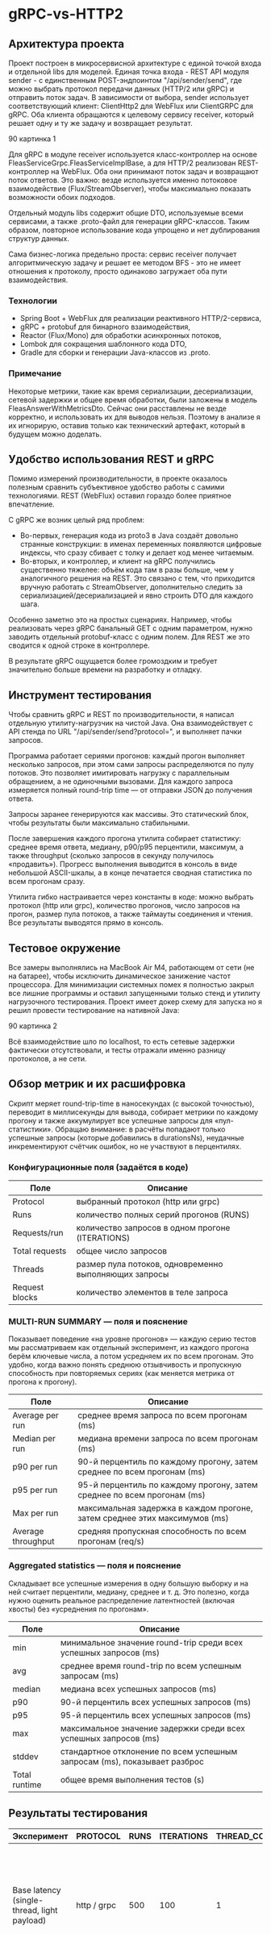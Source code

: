 # gRPC-vs-HTTP2

## Архитектура проекта 

Проект построен в микросервисной архитектуре с единой точкой входа и отдельной libs для моделей.
Единая точка входа - REST API модуля sender - с единственным POST-эндпоинтом "/api/sender/send", где можно выбрать 
протокол передачи данных (HTTP/2 или gRPC) и отправить поток задач. В зависимости от выбора, sender использует 
соответствующий клиент: ClientHttp2 для WebFlux или ClientGRPC для gRPC. Оба клиента обращаются к целевому сервису 
receiver, который решает одну и ту же задачу и возвращает результат.

90 картинка 1

Для gRPC в модуле receiver используется класс-контроллер на основе FleasServiceGrpc.FleasServiceImplBase, а для HTTP/2 
реализован REST-контроллер на WebFlux. Оба они принимают поток задач и возвращают поток ответов. Это важно: везде 
используется именно потоковое взаимодействие (Flux/StreamObserver), чтобы максимально показать возможности 
обоих подходов.

Отдельный модуль libs содержит общие DTO, используемые всеми сервисами, а также .proto-файл для генерации gRPC-классов. 
Таким образом, повторное использование кода упрощено и нет дублирования структур данных.

Сама бизнес-логика предельно проста: сервис receiver получает алгоритмическую задачу и решает ее методом BFS - это не 
имеет отношения к протоколу, просто одинаково загружает оба пути взаимодействия.

### Технологии
- Spring Boot + WebFlux для реализации реактивного HTTP/2-сервиса,
- gRPC + protobuf для бинарного взаимодействия,
- Reactor (Flux/Mono) для обработки асинхронных потоков,
- Lombok для сокращения шаблонного кода DTO,
- Gradle для сборки и генерации Java-классов из .proto.

### Примечание 
Некоторые метрики, такие как время сериализации, десериализации, сетевой задержки и общее время обработки, были 
заложены в модель FleasAnswerWithMetricsDto. Сейчас они расставлены не везде корректно, и использовать их для выводов
нельзя. Поэтому в анализе я их игнорирую, оставив только как технический артефакт, который в будущем можно доделать.

## Удобство использования REST и gRPC
Помимо измерений производительности, в проекте оказалось полезным сравнить субъективное удобство работы с самими 
технологиями. REST (WebFlux) оставил гораздо более приятное впечатление.

С gRPC же возник целый ряд проблем:
- Во-первых, генерация кода из proto3 в Java создаёт довольно странные конструкции: 
в именах переменных появляются цифровые индексы, что сразу сбивает с толку и делает код менее читаемым. 
- Во-вторых, и контроллер, и клиент на gRPC получились существенно тяжелее: объём кода там в разы больше, 
чем у аналогичного решения на REST. Это связано с тем, что приходится вручную работать с StreamObserver, 
дополнительно следить за сериализацией/десериализацией и явно строить DTO для каждого шага.

Особенно заметно это на простых сценариях. Например, чтобы реализовать через gRPC банальный GET с одним параметром, 
нужно заводить отдельный protobuf-класс с одним полем. Для REST же это сводится к одной строке в контроллере. 

В результате gRPC ощущается более громоздким и требует значительно больше времени на разработку и отладку.

## Инструмент тестирования 
Чтобы сравнить gRPC и REST по производительности, я написал отдельную утилиту-нагрузчик на чистой Java. Она 
взаимодействует с API стенда по URL "/api/sender/send?protocol=", и выполняет пачки запросов.

Программа работает сериями прогонов: каждый прогон выполняет несколько запросов, при этом сами запросы распределяются 
по пулу потоков. Это позволяет имитировать нагрузку с параллельным обращением, а не одиночными вызовами. Для каждого 
запроса измеряется полный round-trip time — от отправки JSON до получения ответа.

Запросы заранее генерируются как массивы. Это статический блок, чтобы результаты были максимально стабильными.

После завершения каждого прогона утилита собирает статистику: среднее время ответа, медиану, p90/p95 перцентили, 
максимум, а также throughput (сколько запросов в секунду получилось «продавить»). Прогресс выполнения выводится в 
консоль в виде небольшой ASCII-шкалы, а в конце печатается сводная статистика по всем прогонам сразу.

Утилита гибко настраивается через константы в коде: можно выбрать протокол (http или grpc), количество прогонов, число 
запросов на прогон, размер пула потоков, а также таймауты соединения и чтения. Все результаты выводятся прямо в 
консоль.

## Тестовое окружение
Все замеры выполнялись на MacBook Air M4, работающем от сети (не на батарее), чтобы исключить динамическое занижение 
частот процессора. Для минимизации системных помех я полностью закрыл все лишние программы и оставил запущенными 
только стенд и утилиту нагрузочного тестирования. Проект имеет докер схему для запуска но я решил провести тестирование 
на нативной Java:

90 картинка 2

Всё взаимодействие шло по localhost, то есть сетевые задержки фактически отсутствовали, 
и тесты отражали именно разницу протоколов, а не сети.

## Обзор метрик и их расшифровка
Скрипт меряет round-trip-time в наносекундах (с высокой точностью), переводит в миллисекунды для вывода, собирает 
метрики по каждому прогону и также аккумулирует все успешные запросы для «пул-статистики». Обращаю внимание: в расчёты 
попадают только успешные запросы (которые добавились в durationsNs), неудачные инкрементируют счётчик ошибок, но не 
участвуют в перцентилях.

### Конфигурационные поля (задаётся в коде)

| Поле           | Описание                                              |
|----------------|-------------------------------------------------------|
| Protocol       | выбранный протокол (http или grpc)                    |
| Runs           | количество полных серий прогонов (RUNS)               |
| Requests/run   | количество запросов в одном прогоне (ITERATIONS)      |
| Total requests | общее число запросов                                  |
| Threads        | размер пула потоков, одновременно выполняющих запросы |
| Request blocks | количество элементов в теле запроса                   |

### MULTI-RUN SUMMARY — поля и пояснение

Показывает поведение «на уровне прогонов» — каждую серию тестов мы рассматриваем как отдельный эксперимент, из каждого 
прогона берём ключевые числа, а потом усредняем их по всем прогонам. Это удобно, когда важно понять среднюю отзывчивость 
и пропускную способность при повторяемых сериях (как меняется метрика от прогона к прогону).

| Поле               | Описание                                                                   |
|--------------------|----------------------------------------------------------------------------|
| Average per run    | среднее время запроса по всем прогонам (ms)                                |
| Median per run     | медиана времени запроса по всем прогонам (ms)                              |
| p90 per run        | 90-й перцентиль по каждому прогону, затем среднее по всем прогонам (ms)    |
| p95 per run        | 95-й перцентиль по каждому прогону, затем среднее по всем прогонам (ms)    |
| Max per run        | максимальная задержка в каждом прогоне, затем среднее этих максимумов (ms) |
| Average throughput | средняя пропускная способность по всем прогонам (req/s)                    |

### Aggregated statistics — поля и пояснение

Складывает все успешные измерения в одну большую выборку и на ней считает перцентили, медиану, среднее и т. д. 
Это полезно, когда нужно оценить реальное распределение латентностей (включая хвосты) без «усреднения по прогонам».

| Поле          | Описание                                                                  |
|---------------|---------------------------------------------------------------------------|
| min           | минимальное значение round-trip среди всех успешных запросов (ms)         |
| avg           | среднее время round-trip по всем успешным запросам (ms)                   |
| median        | медиана всех успешных запросов (ms)                                       |
| p90           | 90-й перцентиль всех успешных запросов (ms)                               |
| p95           | 95-й перцентиль всех успешных запросов (ms)                               |
| max           | максимальное значение задержки среди всех успешных запросов (ms)          |
| stddev        | стандартное отклонение по всем успешным запросам (ms), показывает разброс |
| Total runtime | общее время выполнения тестов (s)                                         |

## Результаты тестирования

| Эксперимент                                     | PROTOCOL    | RUNS  | ITERATIONS   | THREAD_COUNT   | REQUEST_BLOCK_COUNT   | Что замеряем                                                                                                                                               |
|-------------------------------------------------|-------------|-------|--------------|----------------|-----------------------|------------------------------------------------------------------------------------------------------------------------------------------------------------|
| Base latency (single-thread, light payload)     | http / grpc | 500   | 100          | 1              | 1                     | Измерение «чистой» задержки без конкуренции: один поток, минимальный payload. Большое число прогонов нужно для усреднения и отсеивания случайных выбросов. |
| Parallel realistic load                         | http / grpc | 500   | 200          | 20             | 20                    | Типовой рабочий сценарий: средний payload и умеренная параллельность. Показывает, как протоколы ведут себя при реальной нагрузке.                          |
| Stress test (high concurrency + bigger payload) | http / grpc | 500   | 500          | 50             | 50                    | Тяжёлый сценарий: высокая конкуренция и увеличенный payload. Замер масштабируемости, стабильности и деградации при перегрузке.                             |

### Base latency (single-thread, light payload)  

картинка

Средняя и медианная задержка для HTTP/2 и gRPC практически идентичны: около 0,44–0,45 мс в среднем и ~0,3мс медиана, 
что говорит о том, что «чистая» латентность без конкуренции у обоих протоколов очень низкая и близка друг к другу. 
90-й и 95-й перцентили тоже почти совпадают, но заметно, что у gRPC стандартное отклонение выше (0,691мс против 0,354мс
у HTTP), а максимальная задержка выстрелила в 135 мс, что отражает редкие выбросы и потенциальную чувствительность 
gRPC к отдельным операциям сериализации/десериализации при очень маленькой нагрузке.

Вывод: при минимальной нагрузке оба протокола дают почти одинаковую «чистую» задержку, но gRPC демонстрирует чуть более 
высокую вариативность, что можно учитывать при системах с жёсткими требованиями к tail-latency. Throughput близок к
2200–2260req/s, что для одного потока соответствует ожидаемым возможностям локального стенда.

### Parallel realistic load

картинка

HTTP/2 показывает среднее время ответа около 3,78мс, медиану 2,78мс, тогда как у gRPC среднее выше — 5,01мс, медиана 
4,13мс. 90-й и 95-й перцентили также у gRPC выше, что указывает на большую латентность при параллельной нагрузке. 
Throughput HTTP/2 выше — 4 246 req/s против 3 703 req/s у gRPC, то есть REST WebFlux в этой конфигурации справляется 
с нагрузкой эффективнее.

Вывод: при типичной многопоточной нагрузке HTTP/2 выигрывает по скорости и пропускной способности, gRPC остаётся 
стабильным, но демонстрирует большую задержку на tail-перцентили. Максимальные значения показывают редкие выбросы у 
обоих протоколов, но в целом распределение латентности у gRPC смещено вправо.

### Stress test (high concurrency + bigger payload)

картинка

В стресс-тесте с высокой конкуренцией и увеличенным payload разрыв между протоколами становится очень заметным. 
HTTP/2 демонстрирует среднее время ответа 12 мс и медиану около 7 мс, в то время как gRPC почти в два раза медленнее — 
среднее 24,3 мс и медиана 24,3 мс. 90-й и 95-й перцентили у gRPC также выше, хотя у HTTP/2 наблюдается крайне высокое 
значение максимальной задержки, что связано с редкими выбросами под нагрузкой.

Throughput показывает явное преимущество HTTP/2: 4 463 req/s против 1 943 req/s у gRPC, что говорит о том, что WebFlux 
справляется с высокой параллельностью и большим payload лучше, чем gRPC в данной реализации.

Вывод: при экстремальной нагрузке REST WebFlux остаётся значительно более производительным и предсказуемым по 
латентности, тогда как gRPC показывает рост задержек и меньшую пропускную способность, что подтверждает наблюдения из 
предыдущих тестов о более «тяжеловесной» природе gRPC-клиентов и сложности обработки больших потоков данных.

## Общие выводы

Сравнение показало, что при минимальной нагрузке оба протокола дают почти одинаковую «чистую» латентность — среднее 
время ответа в районе 0,4–0,45 мс на один запрос. При увеличении параллельности и payload HTTP/2 через WebFlux начинает 
демонстрировать явное преимущество: меньшие средние и медианные задержки, выше пропускная способность и более 
предсказуемое распределение латентности.

gRPC показал себя стабильным, но более «тяжеловесным»: клиенты и контроллеры получаются объёмными, генерация proto3 
вносит неудобства в имена переменных, а реализация простых GET-запросов требует дополнительных DTO, что увеличивает 
объём кода и время разработки. Под нагрузкой gRPC проявляет более высокие задержки и меньший throughput, особенно 
заметно в стресс-тестах с высокой конкуренцией.

В итоге, для локальных и умеренных нагрузок оба протокола работоспособны, но с ростом нагрузки WebFlux/HTTP2 выглядит 
предпочтительнее с точки зрения скорости, простоты реализации и масштабируемости. gRPC же остаётся полезным при 
необходимости строгой контрактной типизации и межъязыковой интеграции, но ценой усложнения кода и 
увеличения накладных расходов.